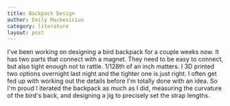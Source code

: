 ```yaml
---
title: Backpack Design
author: Emily Mackevicius
category: literature
layout: post
---
```


I've been working on designing a bird backpack for a couple weeks now.  It has two parts that connect with a magnet. They need to be easy to connect, but also tight enough not to rattle. 1/128th of an inch matters. I 3D printed two options overnight last night and the tighter one is just right. I often get fed up with working out the details before I'm totally done with an idea. So I'm proud I iterated the backpack as much as I did, measuring the curvature of the bird's back, and designing a jig to precisely set the strap lengths.
